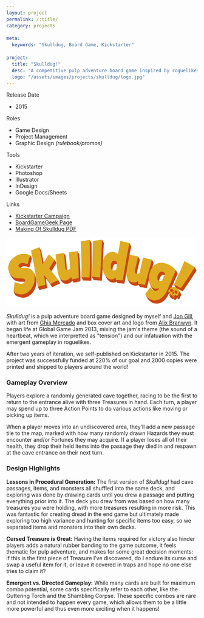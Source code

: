 ```yaml
---
layout: project
permalink: /:title/
category: projects

meta:
  keywords: "Skulldug, Board Game, Kickstarter"

project:
  title: "Skulldug!"
  desc: "A competitive pulp adventure board game inspired by roguelikes"
  logo: "/assets/images/projects/skulldug/logo.jpg"
---
```

Release Date
- 2015

Roles
- Game Design
- Project Management
- Graphic Design _(rulebook/promos)_

Tools
- Kickstarter
- Photoshop
- Illustrator
- InDesign
- Google Docs/Sheets

Links
- [Kickstarter Campaign](https://www.kickstarter.com/projects/ruddygames/skulldug)
- [BoardGameGeek Page](https://boardgamegeek.com/boardgame/171234/skulldug)
- [Making Of Skulldug PDF](/assets/pdfs/making-of-skulldug.pdf)

<!-- FACTSHEET END -->

![skulldug logo](/assets/images/projects/skulldug/skulldug-logo.png)
<!-- TODO: Show game layout with logo, maybe even video? -->

_Skulldug!_ is a pulp adventure board game designed by myself and [Jon Gill](http://www.jonagill.com/), with art from [Ghia Mercado](https://twitter.com/crispy_ghee) and box cover art and logo from [Alix Branwyn](http://www.alixbranwyn.com/). It began life at Global Game Jam 2013, mixing the jam's theme (the sound of a heartbeat, which we interpretted as "tension") and our infatuation with the emergent gameplay in roguelikes.

After two years of iteration, we self-published on Kickstarter in 2015. The project was successfully funded at 220% of our goal and 2000 copies were printed and shipped to players around the world!

### Gameplay Overview

Players explore a randomly generated cave together, racing to be the first to return to the entrance alive with three Treasures in hand. Each turn, a player may spend up to three Action Points to do various actions like moving or picking up items.

<!-- TODO IMAGE: Passage with Equipment, Treasure, and Monster next to AP reminder -->

When a player moves into an undiscovered area, they’ll add a new passage tile to the map, marked with how many randomly drawn Hazards they must encounter and/or Fortunes they may acquire. If a player loses all of their health, they drop their held items into the passage they died in and respawn at the cave entrance on their next turn.

### Design Highlights

**Lessons in Procedural Generation:** The first version of _Skulldug!_ had cave passages, items, and monsters all shuffled into the same deck, and exploring was done by drawing cards until you drew a passage and putting everything prior into it. The deck you drew from was based on how many treasures you were holding, with more treasures resulting in more risk. This was fantastic for creating dread in the end game but ultimately made exploring too high variance and hunting for specific items too easy, so we separated items and monsters into their own decks.

<!-- TODO IMAGE: Selection of treasures -->

**Cursed Treasure is Great:** Having the items required for victory also hinder players adds a natural rubber banding to the game outcome, it feels thematic for pulp adventure, and makes for some great decision moments: if this is the first piece of Treasure I’ve discovered, do I endure its curse and swap a useful item for it, or leave it covered in traps and hope no one else tries to claim it?

**Emergent vs. Directed Gameplay:** While many cards are built for maximum combo potential, some cards specifically refer to each other, like the Guttering Torch and the Shambling Corpse. These specific combos are rare and not intended to happen every game, which allows them to be a little more powerful and thus even more exciting when it happens!